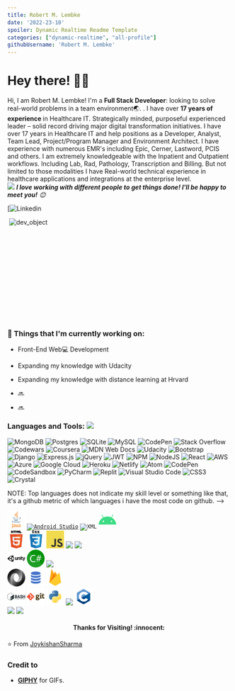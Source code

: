 ```yaml
---
title: Robert M. Lembke
date: '2022-23-10'
spoiler: Dynamic Realtime Readme Template
categories: ["dynamic-realtime", "all-profile"]
githubUsername: 'Robert M. Lembke'
---
```



<!-- Greeting -->
# Hey there! :wave::smiley:

<!--Introduction -->
Hi, I am Robert M. Lembke! I'm a **Full Stack Developer**: looking to solve real-world problems in a team environment:earth_asia:. . I have over <b> 17 years of experience </b> in Healthcare IT. Strategically minded, purposeful experienced leader – solid record driving major digital transformation initiatives.  I have over 17 years in Healthcare IT and help positions as a Developer, Analyst, Team Lead, Project/Program Manager and Environment Architect.  I have experience with numerous EMR's including Epic, Cerner, Lastword, PCIS and others.  I am extremely knowledgeable with the Inpatient and Outpatient workflows.  Including Lab, Rad, Pathology, Transcription and Billing.  But not limited to those modalities
I have Real-world technical experience in healthcare applications and integrations at the enterprise level. 
<br>
<img src="https://media.giphy.com/media/LnQjpWaON8nhr21vNW/giphy.gif" width="40"> <em><b>I love working with different people **to get things done!** I'll be happy to meet you!</b> :blush:</em>

<!-- Your badges -->
[![Linkedin](https://www.linkedin.com/in/robert-lembke/)



<!-- Working GIF -->
<img src="https://github.com/JoykishanSharma/JoykishanSharma/blob/master/dev_object.png" alt="dev_object" align="right" width="500" height="250" />

### 💼  Things that I'm currently working on: 
* Front-End Web:computer: Development
* Expanding my knowledge with Udacity
* Expanding my knowledge with distance learning at Hrvard
* 🔜

* 🔜

 ### Languages and Tools: <img src="https://media.giphy.com/media/WUlplcMpOCEmTGBtBW/giphy.gif" width="30">
![MongoDB](https://img.shields.io/badge/MongoDB-%234ea94b.svg?style=for-the-badge&logo=mongodb&logoColor=white)
![Postgres](https://img.shields.io/badge/postgres-%23316192.svg?style=for-the-badge&logo=postgresql&logoColor=white)
![SQLite](https://img.shields.io/badge/sqlite-%2307405e.svg?style=for-the-badge&logo=sqlite&logoColor=white)
![MySQL](https://img.shields.io/badge/mysql-%2300f.svg?style=for-the-badge&logo=mysql&logoColor=white)
![CodePen](https://img.shields.io/badge/Codepen-000000?style=for-the-badge&logo=codepen&logoColor=white)
![Stack Overflow](https://img.shields.io/badge/-Stackoverflow-FE7A16?style=for-the-badge&logo=stack-overflow&logoColor=white)
![Codewars](https://img.shields.io/badge/Codewars-B1361E?style=for-the-badge&logo=codewars&logoColor=grey)
![Coursera](https://img.shields.io/badge/Coursera-%230056D2.svg?style=for-the-badge&logo=Coursera&logoColor=white)
![MDN Web Docs](https://img.shields.io/badge/MDN_Web_Docs-black?style=for-the-badge&logo=mdnwebdocs&logoColor=white)
![Udacity](https://img.shields.io/badge/Udacity-grey?style=for-the-badge&logo=udacity&logoColor=15B8E6)
![Bootstrap](https://img.shields.io/badge/bootstrap-%23563D7C.svg?style=for-the-badge&logo=bootstrap&logoColor=white)
![Django](https://img.shields.io/badge/django-%23092E20.svg?style=for-the-badge&logo=django&logoColor=white)
![Express.js](https://img.shields.io/badge/express.js-%23404d59.svg?style=for-the-badge&logo=express&logoColor=%2361DAFB)
![jQuery](https://img.shields.io/badge/jquery-%230769AD.svg?style=for-the-badge&logo=jquery&logoColor=white)
![JWT](https://img.shields.io/badge/JWT-black?style=for-the-badge&logo=JSON%20web%20tokens)
![NPM](https://img.shields.io/badge/NPM-%23000000.svg?style=for-the-badge&logo=npm&logoColor=white)
![NodeJS](https://img.shields.io/badge/node.js-6DA55F?style=for-the-badge&logo=node.js&logoColor=white)
![React](https://img.shields.io/badge/react-%2320232a.svg?style=for-the-badge&logo=react&logoColor=%2361DAFB)
![AWS](https://img.shields.io/badge/AWS-%23FF9900.svg?style=for-the-badge&logo=amazon-aws&logoColor=white)
![Azure](https://img.shields.io/badge/azure-%230072C6.svg?style=for-the-badge&logo=microsoftazure&logoColor=white)
![Google Cloud](https://img.shields.io/badge/GoogleCloud-%234285F4.svg?style=for-the-badge&logo=google-cloud&logoColor=white)
![Heroku](https://img.shields.io/badge/heroku-%23430098.svg?style=for-the-badge&logo=heroku&logoColor=white)
![Netlify](https://img.shields.io/badge/netlify-%23000000.svg?style=for-the-badge&logo=netlify&logoColor=#00C7B7)
![Atom](https://img.shields.io/badge/Atom-%2366595C.svg?style=for-the-badge&logo=atom&logoColor=white)
![CodePen](https://img.shields.io/badge/CodePen-white?style=for-the-badge&logo=codepen&logoColor=black)
![CodeSandbox](https://img.shields.io/badge/Codesandbox-040404?style=for-the-badge&logo=codesandbox&logoColor=DBDBDB)
![PyCharm](https://img.shields.io/badge/pycharm-143?style=for-the-badge&logo=pycharm&logoColor=black&color=black&labelColor=green)
![Replit](https://img.shields.io/badge/Replit-DD1200?style=for-the-badge&logo=Replit&logoColor=white)
![Visual Studio Code](https://img.shields.io/badge/Visual%20Studio%20Code-0078d7.svg?style=for-the-badge&logo=visual-studio-code&logoColor=white)
![CSS3](https://img.shields.io/badge/css3-%231572B6.svg?style=for-the-badge&logo=css3&logoColor=white)
![Crystal](https://img.shields.io/badge/crystal-%23000000.svg?style=for-the-badge&logo=crystal&logoColor=white)






  
        
NOTE: Top languages does not indicate my skill level or something like that, it's a github metric of which languages i have the most code on github. -->
  </a>
 <!-- icons -->
<code><a href = "https://www.java.com/en/"><img height="40" src="https://raw.githubusercontent.com/github/explore/80688e429a7d4ef2fca1e82350fe8e3517d3494d/topics/java/java.png" alt="Java"></a></code>
<code><a href = "https://developer.android.com/studio"><img height="40" src="https://upload.wikimedia.org/wikipedia/commons/thumb/3/34/Android_Studio_icon.svg/512px-Android_Studio_icon.svg.png" alt="Android Studio"></a></code>
<code><img height="40" src="https://image.flaticon.com/icons/svg/2306/2306209.svg" alt="XML"></code>
<code><a href = "https://www.android.com/intl/en_in/"><img height="40" src="https://raw.githubusercontent.com/github/explore/80688e429a7d4ef2fca1e82350fe8e3517d3494d/topics/android/android.png" alt="Android"></a></code>
<br>
<code><a href = "https://developer.mozilla.org/en-US/docs/Web/Guide/HTML/HTML5"><img height="40" src="https://raw.githubusercontent.com/github/explore/80688e429a7d4ef2fca1e82350fe8e3517d3494d/topics/html/html.png"></a></code>
<code><a href = "https://developer.mozilla.org/en-US/docs/Archive/CSS3"><img height="40" src="https://raw.githubusercontent.com/github/explore/80688e429a7d4ef2fca1e82350fe8e3517d3494d/topics/css/css.png"></a></code>
<code><a href = "https://developer.mozilla.org/en-US/docs/Web/JavaScript"><img height="40" src="https://raw.githubusercontent.com/github/explore/80688e429a7d4ef2fca1e82350fe8e3517d3494d/topics/javascript/javascript.png"></a></code>
<code><a href = "https://code.visualstudio.com/"><img height="40" src="https://upload.wikimedia.org/wikipedia/commons/thumb/9/9a/Visual_Studio_Code_1.35_icon.svg/1200px-Visual_Studio_Code_1.35_icon.svg.png"></a></code>
<code><a href = "http://brackets.io/"><img height="40" src="https://upload.wikimedia.org/wikipedia/commons/thumb/4/4c/Brackets_Icon.svg/1024px-Brackets_Icon.svg.png"></a></code>
<br>
<code><a href = "https://unity.com/"><img height="40" src="https://raw.githubusercontent.com/github/explore/80688e429a7d4ef2fca1e82350fe8e3517d3494d/topics/unity/unity.png"></a></code>
<code><a href = "https://docs.microsoft.com/en-us/dotnet/csharp/"><img height="40" src="https://raw.githubusercontent.com/github/explore/80688e429a7d4ef2fca1e82350fe8e3517d3494d/topics/csharp/csharp.png"></a></code>
<code><a href = "https://www.jetbrains.com/rider/"><img height="40" src="https://resources.jetbrains.com/storage/products/rider/img/meta/rider_logo_300x300.png"></a></code>
<br>
<code><a href = "https://www.json.org/json-en.html"><img height="40" src="https://raw.githubusercontent.com/github/explore/80688e429a7d4ef2fca1e82350fe8e3517d3494d/topics/json/json.png"></a></code>
<code><a href = "https://www.w3schools.com/sql/"><img height="40" src="https://raw.githubusercontent.com/github/explore/80688e429a7d4ef2fca1e82350fe8e3517d3494d/topics/sql/sql.png"></a></code>
<code><a href = "https://firebase.google.com/"><img height="40" src="https://raw.githubusercontent.com/github/explore/80688e429a7d4ef2fca1e82350fe8e3517d3494d/topics/firebase/firebase.png"></a></code>
<br>
<code><a href = "https://www.gnu.org/software/bash/"><img height="40" src="https://raw.githubusercontent.com/github/explore/80688e429a7d4ef2fca1e82350fe8e3517d3494d/topics/bash/bash.png"></a></code>
<code><a href = "https://git-scm.com/"><img height="40" src="https://raw.githubusercontent.com/github/explore/80688e429a7d4ef2fca1e82350fe8e3517d3494d/topics/git/git.png"></a></code>
<code><a href = "https://www.python.org/"><img height="40" src="https://raw.githubusercontent.com/github/explore/80688e429a7d4ef2fca1e82350fe8e3517d3494d/topics/python/python.png"></a></code>
<code><a href = "https://www.jetbrains.com/pycharm/"><img height="40" src="https://resources.jetbrains.com/storage/products/pycharm/img/meta/pycharm_logo_300x300.png"></a></code>
<code><img height="40" src="https://raw.githubusercontent.com/github/explore/80688e429a7d4ef2fca1e82350fe8e3517d3494d/topics/c/c.png" alt="C Language"></code>
<br>
<code><a href = "https://inkscape.org/"><img height="40" src="https://upload.wikimedia.org/wikipedia/commons/thumb/0/0d/Inkscape_Logo.svg/1024px-Inkscape_Logo.svg.png"></a></code>
<code><a href = "https://www.adobe.com/in/products/illustrator.html"><img height="40" src="https://upload.wikimedia.org/wikipedia/commons/thumb/f/fb/Adobe_Illustrator_CC_icon.svg/616px-Adobe_Illustrator_CC_icon.svg.png"></a></code>

</p>

<h4 align="center"> Thanks for Visiting! :innocent:</h4>

:star: From [JoykishanSharma](https://github.com/JoykishanSharma)


<!-- Credit -->
### Credit to 
- [**GIPHY**](https://giphy.com/) for GIFs. 


<!--

Here are some ideas to get you started:

- 🔭 I’m currently working on ...
- 🌱 I’m currently learning ...
- 👯 I’m looking to collaborate on ...
- 🤔 I’m looking for help with ...
- 💬 Ask me about ...
- 📫 How to reach me: ...
- ⚡ Fun fact: ...
-->


